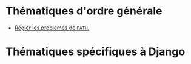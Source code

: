 # Thématiques d'ordre générale

- [Régler les problèmes de `PATH`.](./regler-les-problemes-de-path.md)

# Thématiques spécifiques à Django
